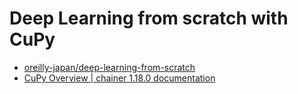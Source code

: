 # Deep Learning from scratch with CuPy

* [oreilly-japan/deep-learning-from-scratch](https://github.com/oreilly-japan/deep-learning-from-scratch)
* [CuPy Overview | chainer 1.18.0 documentation](http://docs.chainer.org/en/stable/cupy-reference/overview.html)

